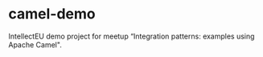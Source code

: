 # camel-demo
IntellectEU demo project for meetup “Integration patterns: examples using Apache Camel".
